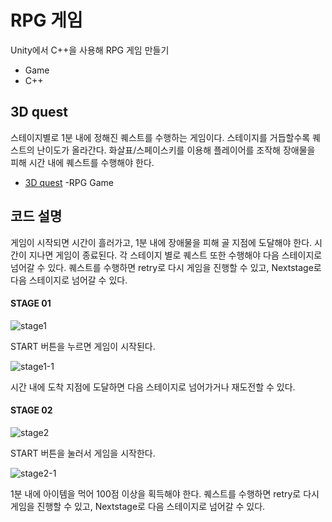 # RPG 게임

Unity에서 C++을 사용해 RPG 게임 만들기

- Game
- C++


## 3D quest
스테이지별로 1분 내에 정해진 퀘스트를 수행하는 게임이다.
스테이지를 거듭할수록 퀘스트의 난이도가 올라간다.
화살표/스페이스키를 이용해 플레이어를 조작해 장애물을 피해 시간 내에 퀘스트를 수행해야 한다.


- [3D quest](https://github.com/hyejeong99/Game/tree/master/Unity) -RPG Game

## 코드 설명 
게임이 시작되면 시간이 흘러가고, 1분 내에 장애물을 피해 골 지점에 도달해야 한다. 시간이 지나면 게임이 종료된다.
각 스테이지 별로 퀘스트 또한 수행해야 다음 스테이지로 넘어갈 수 있다. 퀘스트를 수행하면 retry로 다시 게임을 진행할 수 있고, Nextstage로 다음 스테이지로 넘어갈 수 있다.

#### STAGE 01
![stage1](https://user-images.githubusercontent.com/59854960/113237104-32a67a00-92e1-11eb-96cc-712641e65d58.png)

START 버튼을 누르면 게임이 시작된다.

![stage1-1](https://user-images.githubusercontent.com/59854960/113237105-34703d80-92e1-11eb-9043-1519b8af71d3.png)

시간 내에 도착 지점에 도달하면 다음 스테이지로 넘어가거나 재도전할 수 있다.

#### STAGE 02
![stage2](https://user-images.githubusercontent.com/59854960/113237205-65507280-92e1-11eb-9373-6d75576dc3b6.png)

START 버튼을 눌러서 게임을 시작한다. 

![stage2-1](https://user-images.githubusercontent.com/59854960/113237208-66819f80-92e1-11eb-9b0b-647373f6ff51.png)

1분 내에 아이템을 먹어 100점 이상을 획득해야 한다.
퀘스트를 수행하면 retry로 다시 게임을 진행할 수 있고, 
Nextstage로 다음 스테이지로 넘어갈 수 있다.
 
